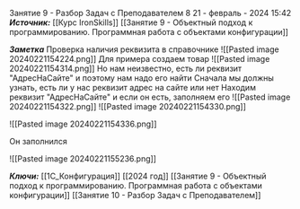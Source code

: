 
Занятие 9 -  Разбор Задач с Преподавателем  8
 21 - февраль - 2024  15:42 
***Источник:***  [[Курс IronSkills]] [[Занятие 9 - Объектный подход к программированию. Программная работа с объектами конфигурации]]

***Заметка*** 
Проверка наличия реквизита в справочнике
![[Pasted image 20240221154224.png]]
Для примера создаем товар
![[Pasted image 20240221154314.png]]
Но нам неизвестно, есть ли реквизит "АдресНаСайте" и поэтому нам надо его найти
Сначала мы должны узнать, есть ли у нас реквизит адрес на сайте или нет
Находим реквизит "АдресНаСайте" и если он есть, заполняем его
![[Pasted image 20240221154322.png]]
![[Pasted image 20240221154330.png]]

![[Pasted image 20240221154336.png]]

Он заполнился 

![[Pasted image 20240221155236.png]]

***Ключи:*** [[1С_Конфигурация]] [[2024 год]]  [[Занятие 9 - Объектный подход к программированию. Программная работа с объектами конфигурации]] [[Занятие 10 - Разбор Задач с Преподавателем]]
